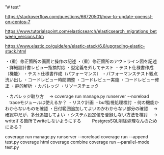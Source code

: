 "# test" 

https://stackoverflow.com/questions/66720501/how-to-update-openssl-on-centos-7

https://www.tutorialspoint.com/elasticsearch/elasticsearch_migrations_between_versions.htm

https://www.elastic.co/guide/en/elastic-stack/6.8/upgrading-elastic-stack.html


・（重）修正箇所の画面と操作の記述
・（重）修正箇所のアウトライン図を記述
・詳細設計書レビュー指摘対応
・型定義を外してテスト
・テスト仕様書作成（機能）
・テスト仕様書作成（パフォーマンス）
・パフォーマンステスト観点洗い出し
・コードレビュー時間調整
・コードレビュー実施
・コードレビュー修正
・静的解析
・カバレッジ
・リソースチェック


・カバレッジ取り方
　→ coverage run manage.py runserver --noreload
　traceモジュールは使えるか？
・リスケ計画
・buf監視処理検討
・何の機能かわからないものを確認
・日付範囲追加してよいのかわからない部分の確認
　→ 確認中だが、多分追加してよい
・システム設定値を登録しない方法を検討
　→ writeする箇所でwriteしないようにする
　　 PostgresSQL削除処理なんのためにある？





coverage run manage.py runserver --noreload
coverage run --append test.py
coverage html
coverage combine
coverage run --parallel-mode test.py
